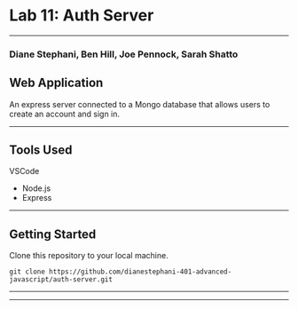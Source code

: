 # Lab 11: Auth Server

---------------------------------
### Diane Stephani, Ben Hill, Joe Pennock, Sarah Shatto

## Web Application

An express server connected to a Mongo database that allows users to create an account and sign in.

---------------------------------

## Tools Used

VSCode

- Node.js
- Express

---------------------------------

## Getting Started

Clone this repository to your local machine.

```
git clone https://github.com/dianestephani-401-advanced-javascript/auth-server.git
```

---------------------------------

<!-- ## Usage

***[Provide some images of your app that shows how it can be used with brief description as title]***

### Overview of Recent Posts

![Overview of Recent Posts](https://via.placeholder.com/500x250)

### Creating a Post

![Post Creation](https://via.placeholder.com/500x250)

### Enriching a Post

![Enriching Post](https://via.placeholder.com/500x250)

### Viewing Post Details

![Details of Post](https://via.placeholder.com/500x250) -->

---------------------------

<!-- ## Data Flow (Frontend, Backend, REST API)

***[Add a clean and clear explanation of what the data flow is. Walk me through it.]***
![Data Flow Diagram](/assets/img/Flowchart.png)

---------------------------

## Data Model

### Overall Project Schema

***[Add a description of your DB schema. Explain the relationships to me.]***
![Database Schema](/assets/img/ERD.png) -->
